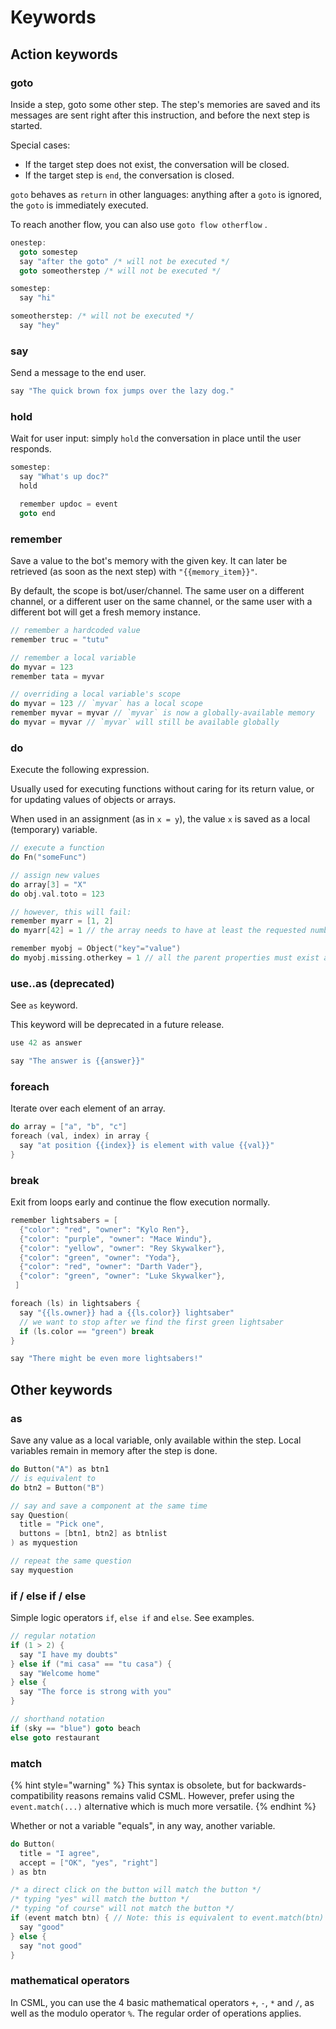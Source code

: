 # Keywords

## Action keywords

### goto

Inside a step, goto some other step. The step's memories are saved and its messages are sent right after this instruction, and before the next step is started.

Special cases:

* If the target step does not exist, the conversation will be closed.
* If the target step is `end`, the conversation is closed.

`goto` behaves as `return` in other languages: anything after a `goto` is ignored, the `goto` is immediately executed.

To reach another flow, you can also use `goto flow otherflow` .

```cpp
onestep:
  goto somestep
  say "after the goto" /* will not be executed */
  goto someotherstep /* will not be executed */

somestep:
  say "hi"

someotherstep: /* will not be executed */
  say "hey"
```

### say

Send a message to the end user.

```cpp
say "The quick brown fox jumps over the lazy dog."
```

### hold

Wait for user input: simply `hold` the conversation in place until the user responds.

```cpp
somestep:
  say "What's up doc?"
  hold

  remember updoc = event
  goto end
```

### remember

Save a value to the bot's memory with the given key. It can later be retrieved \(as soon as the next step\) with `"{{memory_item}}"`.

By default, the scope is bot/user/channel. The same user on a different channel, or a different user on the same channel, or the same user with a different bot will get a fresh memory instance.

```cpp
// remember a hardcoded value
remember truc = "tutu"

// remember a local variable
do myvar = 123
remember tata = myvar

// overriding a local variable's scope
do myvar = 123 // `myvar` has a local scope
remember myvar = myvar // `myvar` is now a globally-available memory
do myvar = myvar // `myvar` will still be available globally
```

### do

Execute the following expression.

Usually used for executing functions without caring for its return value, or for updating values of objects or arrays.

When used in an assignment \(as in `x = y`\), the value `x` is saved as a local \(temporary\) variable.

```cpp
// execute a function
do Fn("someFunc")

// assign new values
do array[3] = "X"
do obj.val.toto = 123

// however, this will fail:
remember myarr = [1, 2]
do myarr[42] = 1 // the array needs to have at least the requested number of items

remember myobj = Object("key"="value")
do myobj.missing.otherkey = 1 // all the parent properties must exist and be objects as well
```



### use..as \(deprecated\)

See `as` keyword.

This keyword will be deprecated in a future release.

```cpp
use 42 as answer

say "The answer is {{answer}}"
```

### foreach

Iterate over each element of an array.

```cpp
do array = ["a", "b", "c"]
foreach (val, index) in array {
  say "at position {{index}} is element with value {{val}}"
}
```

### break

Exit from loops early and continue the flow execution normally.

```cpp
remember lightsabers = [
  {"color": "red", "owner": "Kylo Ren"},
  {"color": "purple", "owner": "Mace Windu"},
  {"color": "yellow", "owner": "Rey Skywalker"},
  {"color": "green", "owner": "Yoda"},
  {"color": "red", "owner": "Darth Vader"},
  {"color": "green", "owner": "Luke Skywalker"},
 ]

foreach (ls) in lightsabers {
  say "{{ls.owner}} had a {{ls.color}} lightsaber"
  // we want to stop after we find the first green lightsaber
  if (ls.color == "green") break
}

say "There might be even more lightsabers!"
```

## Other keywords

### as

Save any value as a local variable, only available within the step. Local variables remain in memory after the step is done.

```cpp
do Button("A") as btn1
// is equivalent to
do btn2 = Button("B")

// say and save a component at the same time
say Question(
  title = "Pick one",
  buttons = [btn1, btn2] as btnlist
) as myquestion

// repeat the same question
say myquestion
```

### if / else if / else

Simple logic operators `if`, `else if` and `else`. See examples.

```cpp
// regular notation
if (1 > 2) {
  say "I have my doubts"
} else if ("mi casa" == "tu casa") {
  say "Welcome home"
} else {
  say "The force is strong with you"
}

// shorthand notation
if (sky == "blue") goto beach
else goto restaurant
```

### match

{% hint style="warning" %}
This syntax is obsolete, but for backwards-compatibility reasons remains valid CSML. However, prefer using the `event.match(...)` alternative which is much more versatile.
{% endhint %}

Whether or not a variable "equals", in any way, another variable.

```cpp
do Button(
  title = "I agree",
  accept = ["OK", "yes", "right"]
) as btn

/* a direct click on the button will match the button */
/* typing "yes" will match the button */
/* typing "of course" will not match the button */
if (event match btn) { // Note: this is equivalent to event.match(btn)
  say "good"
} else {
  say "not good"
}
```

### mathematical operators

In CSML, you can use the 4 basic mathematical operators `+`, `-`, `*` and `/`, as well as the modulo operator `%`. The regular order of operations applies.

